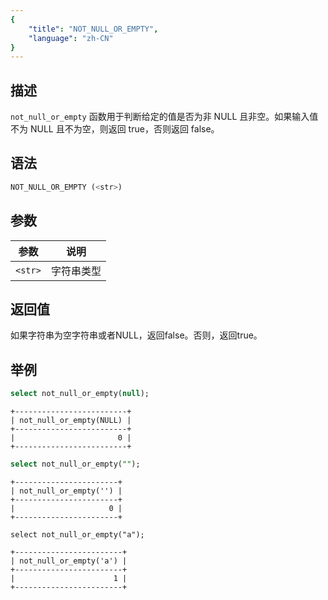 ```yaml
---
{
    "title": "NOT_NULL_OR_EMPTY",
    "language": "zh-CN"
}
---
```


<!--
Licensed to the Apache Software Foundation (ASF) under one
or more contributor license agreements.  See the NOTICE file
distributed with this work for additional information
regarding copyright ownership.  The ASF licenses this file
to you under the Apache License, Version 2.0 (the
"License"); you may not use this file except in compliance
with the License.  You may obtain a copy of the License at

  http://www.apache.org/licenses/LICENSE-2.0

Unless required by applicable law or agreed to in writing,
software distributed under the License is distributed on an
"AS IS" BASIS, WITHOUT WARRANTIES OR CONDITIONS OF ANY
KIND, either express or implied.  See the License for the
specific language governing permissions and limitations
under the License.
-->

## 描述

`not_null_or_empty` 函数用于判断给定的值是否为非 NULL 且非空。如果输入值不为 NULL 且不为空，则返回 true，否则返回 false。

## 语法

```sql
NOT_NULL_OR_EMPTY (<str>)
```

## 参数

| 参数 | 说明 |
| -- | -- |
| `<str>` | 字符串类型 |

## 返回值

如果字符串为空字符串或者NULL，返回false。否则，返回true。

## 举例

```sql
select not_null_or_empty(null);
```

```text
+-------------------------+
| not_null_or_empty(NULL) |
+-------------------------+
|                       0 |
+-------------------------+
```

```sql
select not_null_or_empty("");
```

```text
+-----------------------+
| not_null_or_empty('') |
+-----------------------+
|                     0 |
+-----------------------+
```

```
select not_null_or_empty("a");
```

```text
+------------------------+
| not_null_or_empty('a') |
+------------------------+
|                      1 |
+------------------------+
```